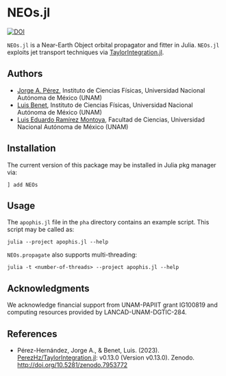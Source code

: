 # NEOs.jl

[![DOI](https://zenodo.org/badge/DOI/10.5281/zenodo.5152449.svg)](https://doi.org/10.5281/zenodo.5152449)

`NEOs.jl` is a Near-Earth Object orbital propagator and
fitter in Julia. `NEOs.jl` exploits jet transport techniques via
[TaylorIntegration.jl](https://github.com/PerezHz/TaylorIntegration.jl).

## Authors

- [Jorge A. Pérez](https://www.linkedin.com/in/perezhz),
Instituto de Ciencias Físicas, Universidad Nacional Autónoma de México (UNAM)
- [Luis Benet](http://www.cicc.unam.mx/~benet/),
Instituto de Ciencias Físicas, Universidad Nacional Autónoma de México (UNAM)
- [Luis Eduardo Ramírez Montoya](https://github.com/LuEdRaMo),
Facultad de Ciencias, Universidad Nacional Autónoma de México (UNAM)

## Installation

The current version of this package may be installed in Julia pkg manager via:
```
] add NEOs
```

## Usage

The `apophis.jl` file in the `pha` directory contains an example script. This
script may be called as:

`julia --project apophis.jl --help`

`NEOs.propagate` also supports multi-threading:

`julia -t <number-of-threads> --project apophis.jl --help`

## Acknowledgments

We acknowledge financial support from UNAM-PAPIIT grant IG100819 and computing
resources provided by LANCAD-UNAM-DGTIC-284.

## References

- Pérez-Hernández, Jorge A., & Benet, Luis. (2023).
    [PerezHz/TaylorIntegration.jl](https://github.com/PerezHzTaylorIntegration.jl):
    v0.13.0 (Version v0.13.0). Zenodo. http://doi.org/10.5281/zenodo.7953772
